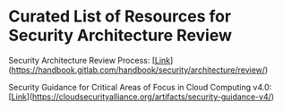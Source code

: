 # Curated List of Resources for Security Architecture Review

Security Architecture Review Process: [[Link](https://handbook.gitlab.com/handbook/security/architecture/review/)](https://handbook.gitlab.com/handbook/security/architecture/review/)

Security Guidance for Critical Areas of Focus in Cloud Computing v4.0: [[Link](https://cloudsecurityalliance.org/artifacts/security-guidance-v4/)](https://cloudsecurityalliance.org/artifacts/security-guidance-v4/)
